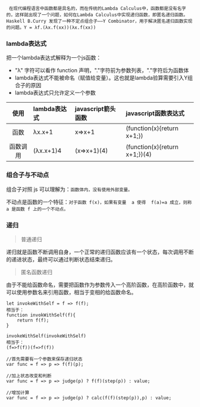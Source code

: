      在现代编程语言中函数都是具名的，而在传统的Lambda Calculus中，函数都是没有名字的，这样就出现了一个问题，如何在Lambda Calculus中实现递归函数，即匿名递归函数。Haskell B.Curry 发现了一种不定点组合子——Y Combinator，用于解决匿名递归函数实现的问题。Y = λf.(λx.f(xx))(λx.f(xx))

### lambda表达式
把一个lambda表达式解释为一个js函数：
- "λ" 字符可以看作 function 声明，"."字符前为参数列表，"."字符后为函数体
- lambda表达式不能被命名（赋值给变量）。这也就是lambda验算需要引入Y组合子的原因
- lambda表达式只允许定义一个参数

|使用|lambda表达式|javascript箭头函数|javascript函数表达式|
|:--:|:--|:--|:--|
|函数|λx.x+1|x=>x+1|(function(x){return x+1;})|
|函数调用|(λx.x+1)4|(x=>x+1)(4)|(function(x){return x+1;})(4)|

### 组合子与不动点

组合子对照 js 可以理解为：`函数体内，没有使用外部变量。`

不动点是函数的一个特征：`对于函数 f(x)，如果有变量  a 使得  f(a)=a 成立，则称 a 是函数 f 上的一个不动点。`

### 递归
> 普通递归

递归就是函数不断调用自身，一个正常的递归函数应该有一个状态，每次调用不断的递进状态，最终可以通过判断状态结束递归。

> 匿名函数递归

由于不能给函数命名，需要把函数作为参数传入一个高阶函数，在高阶函数中，就可以使用参数名来引用函数，相当于变相的给函数命名。
```
let invokeWithSelf = f => f(f);
相当于：
function invokWithSelf(f){
    return f(f);
}

invokeWithSelf(invokeWithSelf)
相当于：
(f=>f(f))(f=>f(f))
```
```
//首先需要有一个参数来保存递归状态
var func = f => p => f(f)(p);

//加上状态改变和判断
var func = f => p => judge(p) ? f(f)(step(p)) : value;

//增加计算
var func = f => p => judge(p) ? calc(f(f)(step(p)),p) : value;
```

